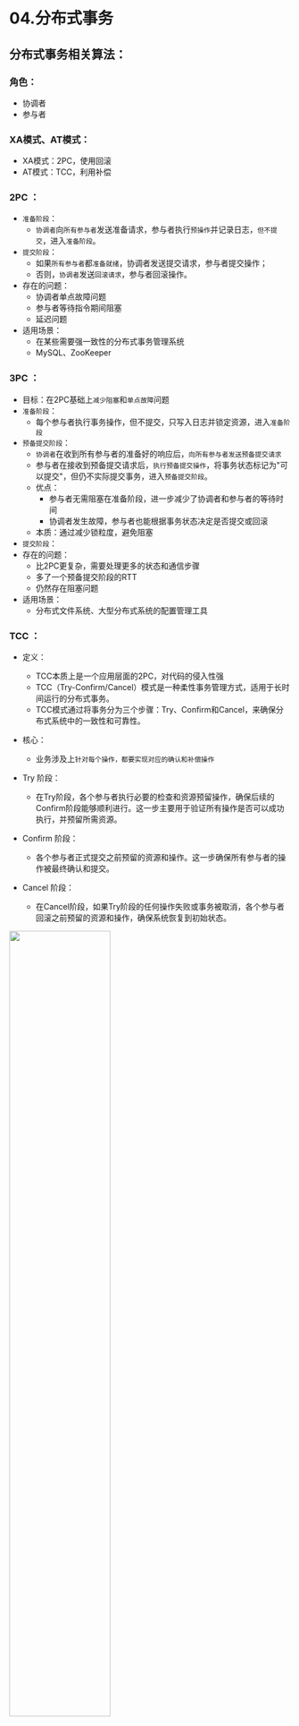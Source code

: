 # 04.分布式事务

## 分布式事务相关算法：

### 角色：
* 协调者
* 参与者

### XA模式、AT模式：
* XA模式：2PC，使用回滚
* AT模式：TCC，利用补偿

### 2PC ：
* `准备阶段`：
    * `协调者`向`所有参与者`发送准备请求，参与者执行`预操作`并记录日志，`但不提交`，进入`准备阶段`。
* `提交阶段`：
    * 如果`所有参与者`都`准备就绪`，协调者发送提交请求，参与者提交操作；
    * 否则，`协调者`发送`回滚请求`，参与者回滚操作。
* 存在的问题：
    * 协调者单点故障问题
    * 参与者等待指令期间阻塞
    * 延迟问题
* 适用场景：
    * 在某些需要强一致性的分布式事务管理系统
    * MySQL、ZooKeeper

### 3PC ：
* 目标：在2PC基础上`减少阻塞`和`单点故障`问题
* `准备阶段`：
    * 每个参与者执行事务操作，但不提交，只写入日志并锁定资源，进入`准备阶段`
* `预备提交阶段`：
    * `协调者`在收到所有参与者的准备好的响应后，`向所有参与者发送预备提交请求`
    * 参与者在接收到预备提交请求后，`执行预备提交操作`，将事务状态标记为"可以提交"，但仍不实际提交事务，进入`预备提交阶段`。
    * 优点：
        * 参与者无需阻塞在准备阶段，进一步减少了协调者和参与者的等待时间
        * 协调者发生故障，参与者也能根据事务状态决定是否提交或回滚
    * 本质：通过减少锁粒度，避免阻塞
* `提交阶段`：
* 存在的问题：
    * 比2PC更复杂，需要处理更多的状态和通信步骤
    * 多了一个预备提交阶段的RTT
    * 仍然存在阻塞问题
* 适用场景：
    * 分布式文件系统、大型分布式系统的配置管理工具

### TCC ：
* 定义：
    * TCC本质上是一个应用层面的2PC，对代码的侵入性强
    * TCC（Try-Confirm/Cancel）模式是一种柔性事务管理方式，适用于长时间运行的分布式事务。
    * TCC模式通过将事务分为三个步骤：Try、Confirm和Cancel，来确保分布式系统中的一致性和可靠性。
* 核心：
    * 业务涉及上`针对每个操作，都要实现对应的确认和补偿操作`
* Try 阶段：
    * 在Try阶段，各个参与者执行必要的检查和资源预留操作，确保后续的Confirm阶段能够顺利进行。这一步主要用于验证所有操作是否可以成功执行，并预留所需资源。

* Confirm 阶段：
    * 各个参与者正式提交之前预留的资源和操作。这一步确保所有参与者的操作被最终确认和提交。

* Cancel 阶段：
    * 在Cancel阶段，如果Try阶段的任何操作失败或事务被取消，各个参与者回滚之前预留的资源和操作，确保系统恢复到初始状态。
<img src="https://raw.staticdn.net/Navyum/imgbed/pic/IMG/b09c47c2068957ac3181dfecfdc9e768.png" width =60% >

* 缺点：
    * 实现复杂，业务耦合度较高，开发成本高
* 优点：
    * 灵活性高，允许在事务的每个阶段进行检查和预留资源
    * 减少阻塞时间，将事务分为三个步骤
    * 补偿机制，Cancel阶段回滚
* 适用场景：
    * 分布式订单系统、分布式支付系统